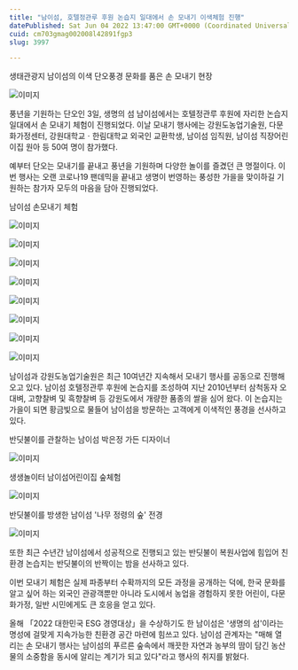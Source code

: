 ```yaml
---
title: "남이섬, 호텔정관루 후원 논습지 일대에서 손 모내기 이색체험 진행"
datePublished: Sat Jun 04 2022 13:47:00 GMT+0000 (Coordinated Universal Time)
cuid: cm703gmag002008l42891fgp3
slug: 3997

---
```



생태관광지 남이섬의 이색 단오풍경 문화를 품은 손 모내기 현장

![이미지](https://cdn.hashnode.com/res/hashnode/image/upload/v1739254862896/f2abfa25-f18f-453a-baa8-930063525ec6.jpeg)

풍년을 기원하는 단오인 3일, 생명의 섬 남이섬에서는 호텔정관루 후원에 자리한 논습지 일대에서 손 모내기 체험이 진행되었다. 이날 모내기 행사에는 강원도농업기술원, 다문화가정센터, 강원대학교ㆍ한림대학교 외국인 교환학생, 남이섬 임직원, 남이섬 직장어린이집 원아 등 50여 명이 참가했다.

예부터 단오는 모내기를 끝내고 풍년을 기원하며 다양한 놀이를 즐겼던 큰 명절이다. 이번 행사는 오랜 코로나19 팬데믹을 끝내고 생명이 번영하는 풍성한 가을을 맞이하길 기원하는 참가자 모두의 마음을 담아 진행되었다.

남이섬 손모내기 체험

![이미지](https://cdn.hashnode.com/res/hashnode/image/upload/v1739254866547/a5e5094f-34bb-4dc7-8865-d3282512de78.jpeg)

![이미지](https://cdn.hashnode.com/res/hashnode/image/upload/v1739254869824/f2b3991c-ed0e-466f-83f2-d675c5cd1de9.jpeg)

![이미지](https://cdn.hashnode.com/res/hashnode/image/upload/v1739254873494/94dd41c6-78ba-481c-98fd-612f6bb41654.jpeg)

![이미지](https://cdn.hashnode.com/res/hashnode/image/upload/v1739254876468/e06bcc30-382d-4689-b1c6-33021aadce45.jpeg)

![이미지](https://cdn.hashnode.com/res/hashnode/image/upload/v1739254879598/e99fb553-3dd6-4547-9ef4-c37360ab4ba7.jpeg)

![이미지](https://cdn.hashnode.com/res/hashnode/image/upload/v1739254883177/cd7d9793-2909-4f64-af26-9de8f99c7f39.jpeg)

![이미지](https://cdn.hashnode.com/res/hashnode/image/upload/v1739254886703/9b21b47e-8f6a-4b25-ae7f-56372dabf4b8.jpeg)

![이미지](https://cdn.hashnode.com/res/hashnode/image/upload/v1739254889938/711d8b2d-d6ce-4146-b997-95a16910286a.jpeg)

남이섬과 강원도농업기술원은 최근 10여년간 지속해서 모내기 행사를 공동으로 진행해오고 있다. 남이섬 호텔정관루 후원에 논습지를 조성하여 지난 2010년부터 삼척동자 오대벼, 고향찰벼 및 흑향찰벼 등 강원도에서 개량한 품종의 쌀을 심어 왔다. 이 논습지는 가을이 되면 황금빛으로 물들어 남이섬을 방문하는 고객에게 이색적인 풍경을 선사하고 있다.

반딧불이를 관찰하는 남이섬 박은정 가든 디자이너

![이미지](https://cdn.hashnode.com/res/hashnode/image/upload/v1739254892192/d67490d0-8d03-46d4-983f-661a4a6b72db.jpeg)

생생놀이터 남이섬어린이집 숲체험

![이미지](https://cdn.hashnode.com/res/hashnode/image/upload/v1739254895721/9072ba64-57da-4880-92b1-b36f7509b2d2.jpeg)

반딧불이를 방생한 남이섬 '나무 정령의 숲' 전경

![이미지](https://cdn.hashnode.com/res/hashnode/image/upload/v1739254898771/84155257-4c8c-4d1b-9f89-dedc0a8f0347.jpeg)

또한 최근 수년간 남이섬에서 성공적으로 진행되고 있는 반딧불이 복원사업에 힘입어 친환경 논습지는 반딧불이의 반짝이는 밤을 선사하고 있다.

이번 모내기 체험은 실제 파종부터 수확까지의 모든 과정을 공개하는 덕에, 한국 문화를 알고 싶어 하는 외국인 관광객뿐만 아니라 도시에서 농업을 경험하지 못한 어린이, 다문화가정, 일반 시민에게도 큰 호응을 얻고 있다.

올해 「2022 대한민국 ESG 경영대상」을 수상하기도 한 남이섬은 '생명의 섬'이라는 명성에 걸맞게 지속가능한 친환경 공간 마련에 힘쓰고 있다. 남이섬 관계자는 "매해 열리는 손 모내기 행사는 남이섬의 푸르른 숲속에서 깨끗한 자연과 농부의 땀이 담긴 농산물의 소중함을 동시에 알리는 계기가 되고 있다"라고 행사의 취지를 밝혔다.